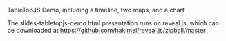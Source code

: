 TableTopJS Demo, including a timeline, two maps, and a chart

The slides-tabletopjs-demo.html presentation runs on reveal.js, which can be downloaded at https://github.com/hakimel/reveal.js/zipball/master
